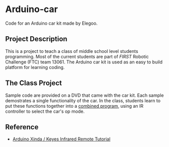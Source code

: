 # Arduino-car
Code for an Arduino car kit made by Elegoo.

## Project Description

This is a project to teach a class of middle school level students programming. Most of the current students are part of
*FIRST* Robotic Challenge (FTC) team 13061. The Arduino car kit is used as an easy to build platform for learning coding.

## The Class Project

Sample code are provided on a DVD that came with the car kit. Each sample demostrates a single functionality of the car.
In the class, students learn to put these functions together into a
[combined program](https://github.com/ww9rivers/Arduino-car/tree/master/Combo), using an IR controller to select
the car's op mode.

## Reference
* [Arduino Xinda / Keyes Infrared Remote Tutorial](http://henrysbench.capnfatz.com/henrys-bench/arduino-sensors-and-input/arduino-xinda-keyes-infrared-remote-tutorial/)
